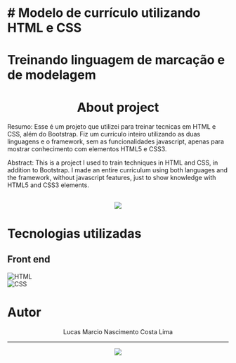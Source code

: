 # # Modelo de currículo utilizando HTML e CSS
# Treinando linguagem de marcação e de modelagem 

# <div align="center"> About project </div>

Resumo: 
Esse é um projeto que utilizei para treinar tecnicas em HTML e CSS, além do Bootstrap. Fiz um currículo inteiro utilizando as duas linguagens e o framework, sem as funcionalidades javascript, apenas para mostrar conhecimento com elementos HTML5 e CSS3.

Abstract:
This is a project I used to train techniques in HTML and CSS, in addition to Bootstrap. I made an entire curriculum using both languages and the framework, without javascript features, just to show knowledge with HTML5 and CSS3 elements.

##
<div align="center"> 
<img src="https://media.licdn.com/dms/image/C5612AQFWk4kRcrf6FQ/article-cover_image-shrink_423_752/0/1520147889350?e=1681344000&v=beta&t=0fu28y9YL3MI_ZM6XBjSk7N9phiOaH-IS171vtoea08"</a>
</div>


# Tecnologias utilizadas
## Front end
![HTML](https://img.shields.io/badge/HTML5-E34F26?style=for-the-badge&logo=html5&logoColor=white)&nbsp;
<br>
![CSS](https://img.shields.io/badge/CSS3-1572B6?style=for-the-badge&logo=css3&logoColor=white)&nbsp;

# Autor


<div align="center">
Lucas Marcio Nascimento Costa Lima
<br>
<hr>
<a href="https://www.linkedin.com/in/lucasmnclima/" target="_blank"><img src="https://img.shields.io/badge/LinkedIn-0077B5?style=for-the-badge&logo=linkedin&logoColor=white"</a>
</div>

